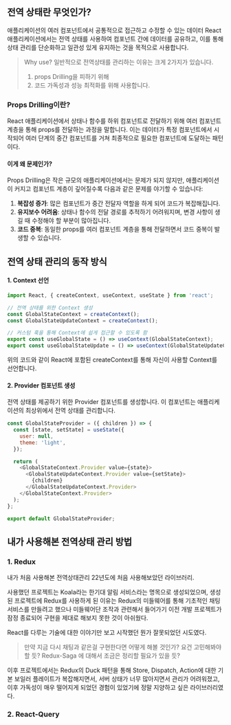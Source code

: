## 전역 상태란 무엇인가?

애플리케이션의 여러 컴포넌트에서 공통적으로 접근하고 수정할 수 있는 데이터
React 애플리케이션에서는 전역 상태를 사용하여 컴포넌트 간에 데이터를 공유하고, 이를 통해 상태 관리를 단순화하고 일관성 있게 유지하는 것을 목적으로 사용합니다.

> Why use?
> 일반적으로 전역상태를 관리하는 이유는 크게 2가지가 있습니다.
> 1. props Drilling을 피하기 위해
> 2. 코드 가독성과 성능 최적화를 위해 
> 사용합니다.

### Props Drilling이란?

React 애플리케이션에서 상태나 함수를 하위 컴포넌트로 전달하기 위해 여러 컴포넌트 계층을 통해 props를 전달하는 과정을 말합니다. 이는 데이터가 특정 컴포넌트에서 시작되어 여러 단계의 중간 컴포넌트를 거쳐 최종적으로 필요한 컴포넌트에 도달하는 패턴이다.

#### 이게 왜 문제인가?
Props Drilling은 작은 규모의 애플리케이션에서는 문제가 되지 않지만, 애플리케이션이 커지고 컴포넌트 계층이 깊어질수록 다음과 같은 문제를 야기할 수 있습니다:

1. **복잡성 증가**: 많은 컴포넌트가 중간 전달자 역할을 하게 되어 코드가 복잡해집니다.
2. **유지보수 어려움**: 상태나 함수의 전달 경로를 추적하기 어려워지며, 변경 사항이 생길 때 수정해야 할 부분이 많아집니다.
3. **코드 중복**: 동일한 props를 여러 컴포넌트 계층을 통해 전달하면서 코드 중복이 발생할 수 있습니다.




## 전역 상태 관리의 동작 방식

#### 1. Context 선언

```javascript
import React, { createContext, useContext, useState } from 'react';

// 전역 상태를 위한 Context 생성
const GlobalStateContext = createContext();
const GlobalStateUpdateContext = createContext();

// 커스텀 훅을 통해 Context에 쉽게 접근할 수 있도록 함
export const useGlobalState = () => useContext(GlobalStateContext);
export const useGlobalStateUpdate = () => useContext(GlobalStateUpdateContext);
```

위의 코드와 같이 React에 포함된 createContext를 통해 자신이 사용할 Context를 선언합니다.

#### 2. Provider 컴포넌트 생성

전역 상태를 제공하기 위한 Provider 컴포넌트를 생성합니다. 이 컴포넌트는 애플리케이션의 최상위에서 전역 상태를 관리합니다.

```javascript
const GlobalStateProvider = ({ children }) => {
  const [state, setState] = useState({
    user: null,
    theme: 'light',
  });

  return (
    <GlobalStateContext.Provider value={state}>
      <GlobalStateUpdateContext.Provider value={setState}>
        {children}
      </GlobalStateUpdateContext.Provider>
    </GlobalStateContext.Provider>
  );
};

export default GlobalStateProvider;
```


## 내가 사용해본 전역상태 관리 방법

### 1. Redux

내가 처음 사용해본 전역상태관리 22년도에 처음 사용해보았던 라이브러리.

사용했던 프로젝트는 Koala라는 한기대 알림 서비스라는 명목으로 생성되었으며, 생성된 프로젝트에 Redux를 사용하게 된 이유는 Redux의 미들웨어를 통해 기초적인 채팅 서비스를 만들려고 했으나 미들웨어단 조작과 관련해서 들어가기 이전 개발 프로젝트가 잠정 종료되어 구현을 제대로 해보지 못한 것이 아쉬웠다.

React를 다루는 기술에 대한 이야기만 보고 시작했던 뭔가 잘못되었던 시도였다.

> 만약 지금 다시 채팅과 같은걸 구현한다면 어떻게 해볼 것인가? 요건 고민해봐야할 듯?
> Redux-Saga 에 대해서 조금은 정리할 필요가 있을 듯?

이후 프로젝트에서는 Redux의 Duck 패턴을 통해 Store, Dispatch, Action에 대한 기본 보일러 플레이트가 복잡해지면서, 서버 상태가 너무 많아지면서 관리가 어려워졌고, 이후 가독성이 매우 떨어지게 되었던 경험이 있었기에 정말 지양하고 싶은 라이브러리였다.

### 2. React-Query




